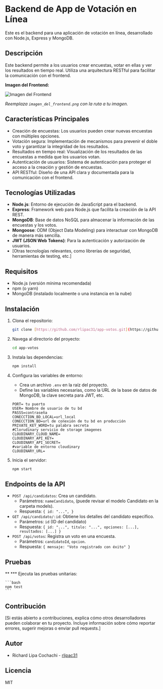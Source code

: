 # Backend de App de Votación en Línea

Este es el backend para una aplicación de votación en línea, desarrollado con Node.js, Express y MongoDB.

## Descripción

Este backend permite a los usuarios crear encuestas, votar en ellas y ver los resultados en tiempo real. Utiliza una arquitectura RESTful para facilitar la comunicación con el frontend.

**Imagen del Frontend:**

![Imagen del Frontend]('./public/votos.png')  

*Reemplaza `imagen_del_frontend.png` con la ruta a tu imagen.*

## Características Principales

* Creación de encuestas: Los usuarios pueden crear nuevas encuestas con múltiples opciones.
* Votación segura: Implementación de mecanismos para prevenir el doble voto y garantizar la integridad de los resultados.
* Resultados en tiempo real: Visualización de los resultados de las encuestas a medida que los usuarios votan.
* Autenticación de usuarios: Sistema de autenticación para proteger el acceso a la creación y gestión de encuestas.
* API RESTful: Diseño de una API clara y documentada para la comunicación con el frontend.

## Tecnologías Utilizadas

* **Node.js**: Entorno de ejecución de JavaScript para el backend.
* **Express**: Framework web para Node.js que facilita la creación de la API REST.
* **MongoDB**: Base de datos NoSQL para almacenar la información de las encuestas y los votos.
* **Mongoose**: ODM (Object Data Modeling) para interactuar con MongoDB de manera más sencilla.
* **JWT (JSON Web Tokens)**: Para la autenticación y autorización de usuarios.
* [Otras tecnologías relevantes, como librerías de seguridad, herramientas de testing, etc.]

## Requisitos

* Node.js (versión mínima recomendada)
* npm (o yarn)
* MongoDB (instalado localmente o una instancia en la nube)

## Instalación

1.  Clona el repositorio:

    ```bash
    git clone [https://github.com/rlipac31/app-votos.git](https://github.com/rlipac31/app-votos.git)
    ```

2.  Navega al directorio del proyecto:

    ```bash
    cd app-votos
    ```

3.  Instala las dependencias:

    ```bash
    npm install
    ```

4.  Configura las variables de entorno:

    * Crea un archivo `.env` en la raíz del proyecto.
    * Define las variables necesarias, como la URL de la base de datos de MongoDB, la clave secreta para JWT, etc.

    ```
    PORT= tu puerto
    USER= Nombre de usuario de tu bd
    PASSS=contraseña
    CONECCTION_BD_LOCAL=url_local
    CONECCTION_BD=url de conexión de tu bd en producción
    PRIVATE_KEY_WORD=tu palabra secreta
    #Clorudinary servicio de storage imagenes
    CLOUDINARY_CLOUD_NAME=
    CLOUDINARY_API_KEY=
    CLOUDINARY_API_SECRET=
    #variable de entorno cloudinary
    CLOUDINARY_URL=
    ```

5.  Inicia el servidor:

    ```bash
    npm start
    ```

## Endpoints de la API

* `POST /api/candidatos`: Crea un candidato.
    * Parámetros: `nameCandidato`, (puede revisar el modelo Candidato en la carpeta models).
    * Respuesta: `{ id: "...", }`
* `GET /api/candidato/:id`: Obtiene los detalles del candidato específico.
    * Parámetros: `id` (ID del candidato)
    * Respuesta: `{ id: "...", titulo: "...", opciones: [...], resultados: [...] }`
* `POST /api/votos`: Registra un voto en una encuesta.
    * Parámetros: `candidatoId`, `opcion`.
    * Respuesta: `{ mensaje: "Voto registrado con éxito" }`

## Pruebas
**
*** Ejecuta las pruebas unitarias:

    ```bash
    npm test
    ```

## Contribución

[Si estás abierto a contribuciones, explica cómo otros desarrolladores pueden colaborar en tu proyecto. Incluye información sobre cómo reportar errores, sugerir mejoras o enviar pull requests.]

## Autor

* Richard Lipa Cochachi - [rlipac31](https://github.com/rlipac31)

## Licencia

MIT